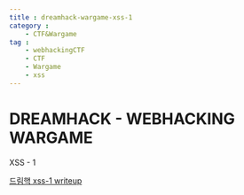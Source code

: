 ```yaml
---
title : dreamhack-wargame-xss-1
category :
    - CTF&Wargame
tag :
    - webhackingCTF
    - CTF
    - Wargame
    - xss
---
```


# DREAMHACK - WEBHACKING WARGAME
XSS - 1

[드림핵 xss-1 writeup](https://haeun-eom.tistory.com/2)